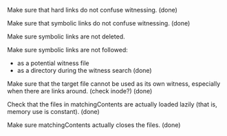 Make sure that hard links do not confuse witnessing.
  (done)

Make sure that symbolic links do not confuse witnessing.
  (done)

Make sure symbolic links are not deleted.

Make sure symbolic links are not followed:
  * as a potential witness file
  * as a directory during the witness search
    (done)

Make sure that the target file cannot be used as its own witness,
especially when there are links around.
  (check inode?)
  (done)

Check that the files in matchingContents are actually loaded lazily
(that is, memory use is constant).
  (done)

Make sure matchingContents actually closes the files.
  (done)
